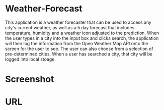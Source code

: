 # Weather-Forecast
This application is a weather forecaster that can be used to access any city's current weather, as well as a 5 day forecast that includes temperature, humidity and a weather icon adjusted to the prediction. When the user types in a city into the input box and clicks search, the application will then log the information from the Open Weather Map API onto the screen for the user to see. The user can also choose from a selection of pre-determined cities. When a user has searched a city, that city will be logged into local stoage.

# Screenshot

# URL